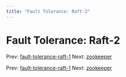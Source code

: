 ```yaml
---
title: "Fault Tolerance: Raft-2"
---
```


# Fault Tolerance: Raft-2

Prev: [fault-tolerance-raft-1](fault-tolerance-raft-1.md)
Next: [zookeeper](zookeeper.md)

Prev: [fault-tolerance-raft-1](fault-tolerance-raft-1.md)
Next: [zookeeper](zookeeper.md)

